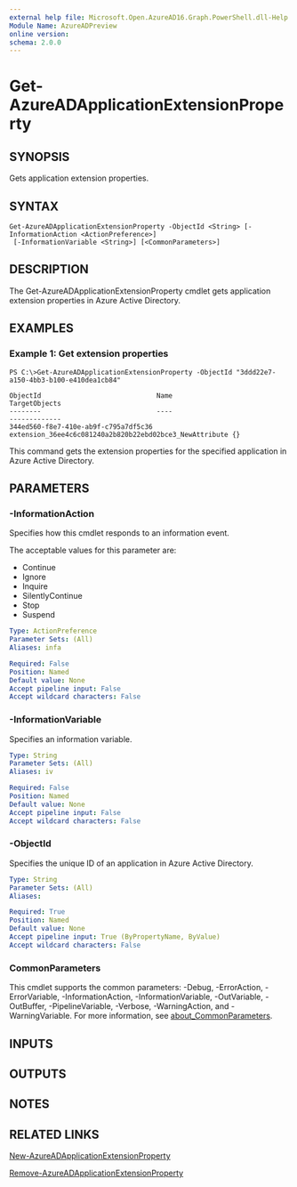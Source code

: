 ```yaml
---
external help file: Microsoft.Open.AzureAD16.Graph.PowerShell.dll-Help.xml
Module Name: AzureADPreview
online version:
schema: 2.0.0
---
```


# Get-AzureADApplicationExtensionProperty

## SYNOPSIS
Gets application extension properties.

## SYNTAX

```
Get-AzureADApplicationExtensionProperty -ObjectId <String> [-InformationAction <ActionPreference>]
 [-InformationVariable <String>] [<CommonParameters>]
```

## DESCRIPTION
The Get-AzureADApplicationExtensionProperty cmdlet gets application extension properties in Azure Active Directory.

## EXAMPLES

### Example 1: Get extension properties
```
PS C:\>Get-AzureADApplicationExtensionProperty -ObjectId "3ddd22e7-a150-4bb3-b100-e410dea1cb84"

ObjectId                             Name                                                    TargetObjects
--------                             ----                                                    -------------
344ed560-f8e7-410e-ab9f-c795a7df5c36 extension_36ee4c6c081240a2b820b22ebd02bce3_NewAttribute {}
```

This command gets the extension properties for the specified application in Azure Active Directory.

## PARAMETERS

### -InformationAction
Specifies how this cmdlet responds to an information event.

The acceptable values for this parameter are:

- Continue
- Ignore
- Inquire
- SilentlyContinue
- Stop
- Suspend

```yaml
Type: ActionPreference
Parameter Sets: (All)
Aliases: infa

Required: False
Position: Named
Default value: None
Accept pipeline input: False
Accept wildcard characters: False
```

### -InformationVariable
Specifies an information variable.

```yaml
Type: String
Parameter Sets: (All)
Aliases: iv

Required: False
Position: Named
Default value: None
Accept pipeline input: False
Accept wildcard characters: False
```

### -ObjectId
Specifies the unique ID of an application in Azure Active Directory.

```yaml
Type: String
Parameter Sets: (All)
Aliases:

Required: True
Position: Named
Default value: None
Accept pipeline input: True (ByPropertyName, ByValue)
Accept wildcard characters: False
```

### CommonParameters
This cmdlet supports the common parameters: -Debug, -ErrorAction, -ErrorVariable, -InformationAction, -InformationVariable, -OutVariable, -OutBuffer, -PipelineVariable, -Verbose, -WarningAction, and -WarningVariable. For more information, see [about_CommonParameters](http://go.microsoft.com/fwlink/?LinkID=113216).

## INPUTS

## OUTPUTS

## NOTES

## RELATED LINKS

[New-AzureADApplicationExtensionProperty]()

[Remove-AzureADApplicationExtensionProperty]()


